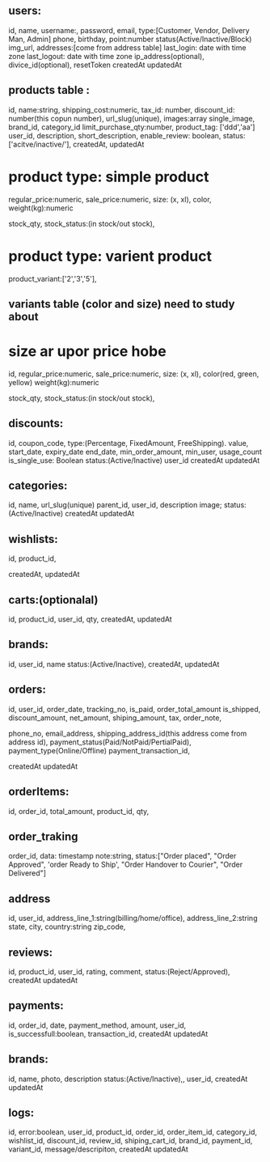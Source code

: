 ## users:

id,
name,
username:,
password,
email,
type:[Customer, Vendor, Delivery Man, Admin]
phone,
birthday,
point:number
status(Active/Inactive/Block)
img_url,
addresses:[come from address table]
last_login: date with time zone
last_logout: date with time zone
ip_address(optional),
divice_id(optional),
resetToken
createdAt
updatedAt

## products table :

id,
name:string,
shipping_cost:numeric,
tax_id: number,
discount_id: number(this copun number),
url_slug(unique),
images:array
single_image,
brand_id,
category_id
limit_purchase_qty:number,
product_tag: ['ddd','aa']
user_id,
description,
short_description,
enable_review: boolean,
status:['acitve/inactive/'],
createdAt,
updatedAt

# product type: simple product

regular_price:numeric,
sale_price:numeric,
size: (x, xl),
color,
weight(kg):numeric

  <!-- stock qty thankle stock status hobe na -->

stock_qty,
stock_status:(in stock/out stock),

# product type: varient product

product_variant:['2','3','5'],

## variants table (color and size) need to study about

# size ar upor price hobe

id,
regular_price:numeric,
sale_price:numeric,
size: (x, xl),
color(red, green, yellow)
weight(kg):numeric

<!-- stock qty thankle stock status hobe na -->

stock_qty,
stock_status:(in stock/out stock),

## discounts:

id,
coupon_code,
type:(Percentage, FixedAmount, FreeShipping).
value,
start_date,
expiry_date
end_date,
min_order_amount,
min_user,
usage_count
is_single_use: Boolean
status:(Active/Inactive)
user_id
createdAt
updatedAt

## categories:

id,
name,
url_slug(unique)
parent_id,
user_id,
description
image;
status:(Active/Inactive)
createdAt
updatedAt

## wishlists:

id,
product_id,

<!-- user_id, -->

createdAt,
updatedAt

## carts:(optionalal)

id,
product_id,
user_id,
qty,
createdAt,
updatedAt

## brands:

id,
user_id,
name
status:(Active/Inactive),
createdAt,
updatedAt

## orders:

id,
user_id,
order_date,
tracking_no,
is_paid,
order_total_amount
is_shipped,
discount_amount,
net_amount,
shiping_amount,
tax,
order_note,

<!-- order_items: array -->

phone_no,
email_address,
shipping_address_id(this address come from address id),
payment_status(Paid/NotPaid/PertialPaid),
payment_type(Online/Offline)
payment_transaction_id,
<!-- status:(Processing/Pending/Completed/Failed), -->
createdAt
updatedAt

## orderItems:

id,
order_id,
total_amount,
product_id,
qty,

## order_traking

order_id,
data: timestamp
note:string,
status:["Order placed", "Order Approved", 'order Ready to Ship', "Order Handover to Courier", "Order Delivered"]

## address

id,
user_id,
address_line_1:string(billing/home/office),
address_line_2:string
state,
city,
country:string
zip_code,

## reviews:

id,
product_id,
user_id,
rating,
comment,
status:(Reject/Approved),
createdAt
updatedAt

## payments:

id,
order_id,
date,
payment_method,
amount,
user_id,
is_successfull:boolean,
transaction_id,
createdAt
updatedAt

## brands:

id,
name,
photo,
description
status:(Active/Inactive),,
user_id,
createdAt
updatedAt

## logs:

id,
error:boolean,
user_id,
product_id,
order_id,
order_item_id,
category_id,
wishlist_id,
discount_id,
review_id,
shiping_cart_id,
brand_id,
payment_id,
variant_id,
message/descripiton,
createdAt
updatedAt
